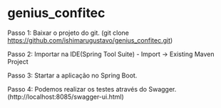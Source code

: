# genius_confitec

Passo 1:
  Baixar o projeto do git. (git clone https://github.com/ishimarugustavo/genius_confitec.git)
  
Passo 2:
  Importar na IDE(Spring Tool Suite) - Import -> Existing Maven Project
  
Passo 3: 
  Startar a aplicação no Spring Boot.

Passo 4:
  Podemos realizar os testes através do Swagger. (http://localhost:8085/swagger-ui.html)
